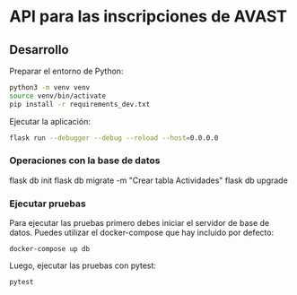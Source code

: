 # API para las inscripciones de AVAST



## Desarrollo

Preparar el entorno de Python:

```bash
python3 -m venv venv
source venv/bin/activate
pip install -r requirements_dev.txt
```

Ejecutar la aplicación:
```bash
flask run --debugger --debug --reload --host=0.0.0.0
```


### Operaciones con la base de datos

flask db init
flask db migrate -m "Crear tabla Actividades"
flask db upgrade

### Ejecutar pruebas

Para ejecutar las pruebas primero debes iniciar el servidor de base de datos. Puedes utilizar el docker-compose que hay incluido por defecto:
```
docker-compose up db
```

Luego, ejecutar las pruebas con pytest:

```bash
pytest
```

